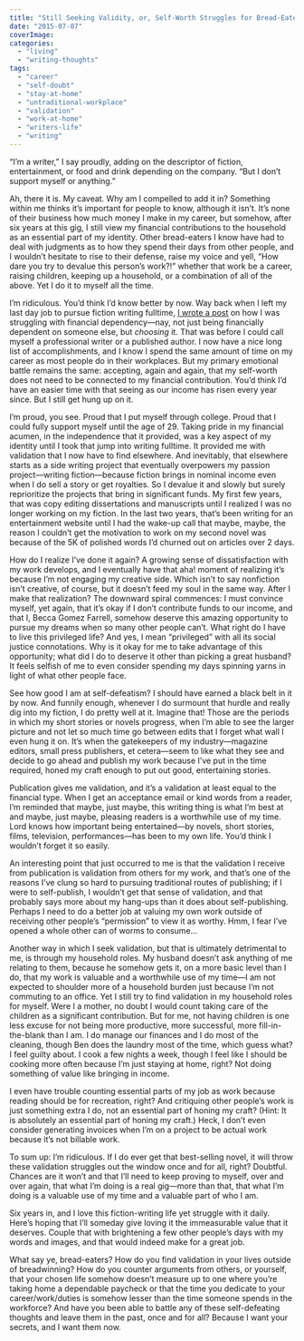 ```yaml
---
title: "Still Seeking Validity, or, Self-Worth Struggles for Bread-Eaters"
date: "2015-07-07"
coverImage:
categories:
  - "living"
  - "writing-thoughts"
tags:
  - "career"
  - "self-doubt"
  - "stay-at-home"
  - "untraditional-workplace"
  - "validation"
  - "work-at-home"
  - "writers-life"
  - "writing"
---
```


“I’m a writer,” I say proudly, adding on the descriptor of fiction, entertainment, or food and drink depending on the company. “But I don’t support myself or anything.”

Ah, there it is. My caveat. Why am I compelled to add it in? Something within me thinks it’s important for people to know, although it isn’t. It’s none of their business how much money I make in my career, but somehow, after six years at this gig, I still view my financial contributions to the household as an essential part of my identity. Other bread-eaters I know have had to deal with judgments as to how they spend their days from other people, and I wouldn’t hesitate to rise to their defense, raise my voice and yell, “How dare you try to devalue this person’s work?!” whether that work be a career, raising children, keeping up a household, or a combination of all of the above. Yet I do it to myself all the time.

I’m ridiculous. You’d think I’d know better by now. Way back when I left my last day job to pursue fiction writing fulltime, [I wrote a post](/blog/2009/02/financial-dependence/) on how I was struggling with financial dependency—nay, not just being financially dependent on someone else, but _choosing_ it. That was before I could call myself a professional writer or a published author. I now have a nice long list of accomplishments, and I know I spend the same amount of time on my career as most people do in their workplaces. But my primary emotional battle remains the same: accepting, again and again, that my self-worth does not need to be connected to my financial contribution. You’d think I’d have an easier time with that seeing as our income has risen every year since. But I still get hung up on it.

I’m proud, you see. Proud that I put myself through college. Proud that I could fully support myself until the age of 29. Taking pride in my financial acumen, in the independence that it provided, was a key aspect of my identity until I took that jump into writing fulltime. It provided me with validation that I now have to find elsewhere. And inevitably, that elsewhere starts as a side writing project that eventually overpowers my passion project—writing fiction—because fiction brings in nominal income even when I do sell a story or get royalties. So I devalue it and slowly but surely reprioritize the projects that bring in significant funds. My first few years, that was copy editing dissertations and manuscripts until I realized I was no longer working on my fiction. In the last two years, that’s been writing for an entertainment website until I had the wake-up call that maybe, maybe, the reason I couldn’t get the motivation to work on my second novel was because of the 5K of polished words I’d churned out on articles over 2 days.

How do I realize I’ve done it again? A growing sense of dissatisfaction with my work develops, and I eventually have that aha! moment of realizing it’s because I’m not engaging my creative side. Which isn’t to say nonfiction isn’t creative, of course, but it doesn’t feed my soul in the same way. After I make that realization? The downward spiral commences: I must convince myself, yet again, that it’s okay if I don’t contribute funds to our income, and that I, Becca Gomez Farrell, somehow deserve this amazing opportunity to pursue my dreams when so many other people can’t. What right do I have to live this privileged life? And yes, I mean “privileged” with all its social justice connotations. Why is it okay for me to take advantage of this opportunity; what did I do to deserve it other than picking a great husband?  It feels selfish of me to even consider spending my days spinning yarns in light of what other people face.

<!--more-->

See how good I am at self-defeatism? I should have earned a black belt in it by now. And funnily enough, whenever I do surmount that hurdle and really dig into my fiction, I do pretty well at it. Imagine that! Those are the periods in which my short stories or novels progress, when I’m able to see the larger picture and not let so much time go between edits that I forget what wall I even hung it on. It’s when the gatekeepers of my industry—magazine editors, small press publishers, et cetera—seem to like what they see and decide to go ahead and publish my work because I’ve put in the time required, honed my craft enough to put out good, entertaining stories.

Publication gives me validation, and it’s a validation at least equal to the financial type. When I get an acceptance email or kind words from a reader, I’m reminded that maybe, just maybe, this writing thing is what I’m best at and maybe, just maybe, pleasing readers is a worthwhile use of my time. Lord knows how important being entertained—by novels, short stories, films, television, performances—has been to my own life. You’d think I wouldn’t forget it so easily.

An interesting point that just occurred to me is that the validation I receive from publication is validation from others for my work, and that’s one of the reasons I’ve clung so hard to pursuing traditional routes of publishing; if I were to self-publish, I wouldn’t get that sense of validation, and that probably says more about my hang-ups than it does about self-publishing. Perhaps I need to do a better job at valuing my own work outside of receiving other people’s “permission” to view it as worthy. Hmm, I fear I’ve opened a whole other can of worms to consume…

Another way in which I seek validation, but that is ultimately detrimental to me, is through my household roles. My husband doesn’t ask anything of me relating to them, because he somehow gets it, on a more basic level than I do, that my work is valuable and a worthwhile use of my time—I am not expected to shoulder more of a household burden just because I’m not commuting to an office. Yet I still try to find validation in my household roles for myself. Were I a mother, no doubt I would count taking care of the children as a significant contribution. But for me, not having children is one less excuse for not being more productive, more successful, more fill-in-the-blank than I am. I do manage our finances and I do most of the cleaning, though Ben does the laundry most of the time, which guess what? I feel guilty about. I cook a few nights a week, though I feel like I should be cooking more often because I’m just staying at home, right? Not doing something of value like bringing in income.

I even have trouble counting essential parts of my job as work because reading should be for recreation, right? And critiquing other people’s work is just something extra I do, not an essential part of honing my craft? (Hint: It is absolutely an essential part of honing my craft.) Heck, I don’t even consider generating invoices when I’m on a project to be actual work because it’s not billable work.

To sum up: I’m ridiculous. If I do ever get that best-selling novel, it will throw these validation struggles out the window once and for all, right? Doubtful. Chances are it won’t and that I’ll need to keep proving to myself, over and over again, that what I’m doing is a real gig—more than that, that what I’m doing is a valuable use of my time and a valuable part of who I am.

Six years in, and I love this fiction-writing life yet struggle with it daily. Here’s hoping that I’ll someday give loving it the immeasurable value that it deserves. Couple that with brightening a few other people’s days with my words and images, and that would indeed make for a great job.

What say ye, bread-eaters? How do you find validation in your lives outside of breadwinning? How do you counter arguments from others, or yourself, that your chosen life somehow doesn’t measure up to one where you’re taking home a dependable paycheck or that the time you dedicate to your career/work/duties is somehow lesser than the time someone spends in the workforce? And have you been able to battle any of these self-defeating thoughts and leave them in the past, once and for all? Because I want your secrets, and I want them now.
